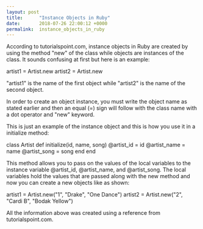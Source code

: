 ```yaml
---
layout: post
title:      "Instance Objects in Ruby"
date:       2018-07-26 22:00:12 +0000
permalink:  instance_objects_in_ruby
---
```



According to tutorialspoint.com, instance objects in Ruby are created by using the method "new" of the class while objects are instances of the class. It sounds confusing at first but here is an example:

artist1 = Artist.new
artist2 = Artist.new

"artist1" is the name of the first object while "artist2" is the name of the second object. 

In order to create an object instance, you must write the object name as stated earlier and then an equal (=) sign will follow with the class name with a dot operator and "new" keyword.

This is just an example of the instance object and this is how you use it in a initialize method:

class Artist
    def initialize(id, name, song)
		        @artist_id = id
						@artist_name = name
						@artist_song = song
	 end
end

This method allows you to pass on the values of the local variables to the instance variable @artist_id, @artist_name, and @artist_song. The local variables hold the values that are passed along with the new method and now you can create a new objects like as shown:

artist1 = Artist.new("1", "Drake", "One Dance")
artist2 = Artist.new("2", "Cardi B", "Bodak Yellow")

All the information above was created using a reference from tutorialspoint.com.



